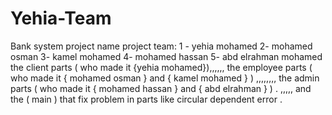 # Yehia-Team
Bank system project 
name project team:
1 - yehia mohamed 
2- mohamed osman 
3- kamel mohamed
4- mohamed hassan 
5- abd elrahman mohamed
 the client parts ( who made it {yehia mohamed}),,,,,,    the employee parts ( who made it { mohamed osman } and { kamel mohamed } ) ,,,,,,,, the admin parts ( who made it { mohamed hassan } and { abd elrahman } )   . ,,,,,                                                                        and the ( main ) that fix problem in parts like circular dependent error .

